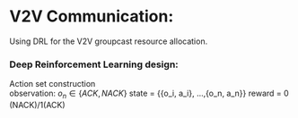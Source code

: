 # V2V Communication:
Using DRL for the V2V groupcast resource allocation.

### Deep Reinforcement Learning design:
Action set construction   
observation: $o_n \in \{ACK,NACK\}$
state = {{o_i, a_i}, ...,{o_n, a_n}}
reward = 0 (NACK)/1(ACK)
